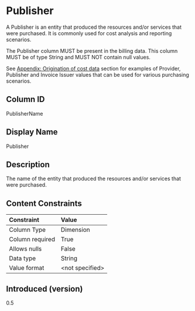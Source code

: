 # Publisher

A Publisher is an entity that produced the resources and/or services that were purchased. It is commonly used for cost
analysis and reporting scenarios.

The Publisher column MUST be present in the billing data. This column MUST be of type String and MUST NOT contain null
values.

See [Appendix: Origination of cost data](#originationofcostdata) section for examples of Provider, Publisher and
Invoice Issuer values that can be used for various purchasing scenarios.

## Column ID

PublisherName

## Display Name

Publisher

## Description

The name of the entity that produced the resources and/or services that were purchased.

## Content Constraints

| Constraint      | Value           |
|:----------------|:----------------|
| Column Type     | Dimension       |
| Column required | True            |
| Allows nulls    | False           |
| Data type       | String          |
| Value format    | \<not specified> |

## Introduced (version)

0.5
